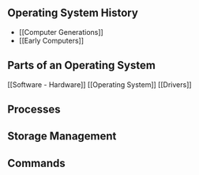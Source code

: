 ## Operating System History
- [[Computer Generations]]
- [[Early Computers]]

## Parts of an Operating System
[[Software - Hardware]]
[[Operating System]]
[[Drivers]]

## Processes

## Storage Management


## Commands


